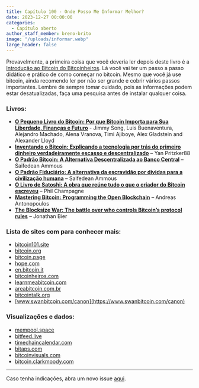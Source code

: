 ```yaml
---
title: Capítulo 100 - Onde Posso Me Informar Melhor?
date: 2023-12-27 00:00:00
categories:
  - Capítulo aberto
author_staff_member: breno-brito
image: "/uploads/informar.webp"
large_header: false
---
```


Provavelmente, a primeira coisa que você deveria ler depois deste livro é a [Introdução ao Bitcoin do Bitcoinheiros](https://bitcoinheiros.com/intro-bitcoin/). Lá você vai ter um passo a passo didático e prático de como começar no bitcoin. Mesmo que você já use bitcoin, ainda recomendo ler por não ser grande e cobrir vários passos importantes. Lembre de sempre tomar cuidado, pois as informações podem estar desatualizadas, faça uma pesquisa antes de instalar qualquer coisa.

### Livros:

- [**O Pequeno Livro do Bitcoin: Por que Bitcoin Importa para Sua Liberdade, Finanças e Futuro**](https://amzn.to/4hjeYNf) - Jimmy Song, Luis Buenaventura, Alejandro Machado, Alena Vranova, Timi Ajiboye, Alex Gladstein and Alexander Lloyd
- [**Inventando o Bitcoin: Explicando a tecnologia por trás do primeiro dinheiro verdadeiramente escasso e descentralizado**](https://amzn.to/4h1myfe) – Yan Pritzker88
- [**O Padrão Bitcoin: A Alternativa Descentralizada ao Banco Central**](https://amzn.to/4h5HwJO) – Saifedean Ammous
- [**O Padrão Fiduciário: A alternativa da escravidão por dívidas para a civilização humana**](https://amzn.to/4jiUHsx) – Saifedean Ammous
- [**O Livro de Satoshi: A obra que reúne tudo o que o criador do Bitcoin escreveu**](https://amzn.to/3E25veh) – Phil Champagne
- [**Mastering Bitcoin: Programming the Open Blockchain**](https://amzn.to/4gdID90) – Andreas Antonopoulos
- [**The Blocksize War: The battle over who controls Bitcoin’s protocol rules**](https://amzn.to/4gUTVAd) – Jonathan Bier

### Lista de sites com para conhecer mais:

- [bitcoin101.site](https://bitcoin101.site)
- [bitcoin.org](https://bitcoin.org)
- [bitcoin.page](https://bitcoin.page)
- [hope.com](https://hope.com)
- [en.bitcoin.it](https://en.bitcoin.it)
- [bitcoinheiros.com](https://bitcoinheiros.com)
- [learnmeabitcoin.com](https://learnmeabitcoin.com)
- [areabitcoin.com.br](https://areabitcoin.com.br)
- [bitcointalk.org](https://bitcointalk.org)
- [www.swanbitcoin.com/canon](https://www.swanbitcoin.com/canon)

### Visualizações e dados:

- [mempool.space](https://mempool.space)
- [bitfeed.live](https://bitfeed.live)
- [timechaincalendar.com](https://timechaincalendar.com)
- [bitaps.com](https://bitaps.com)
- [bitcoinvisuals.com](https://bitcoinvisuals.com)
- [bitcoin.clarkmoody.com](https://bitcoin.clarkmoody.com)

---
Caso tenha indicações, abra um novo issue [aqui](https://github.com/brenorb/bitcoin101/issues).